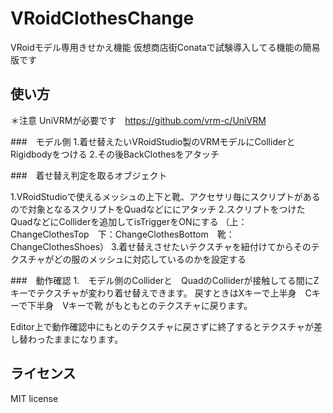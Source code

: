 # VRoidClothesChange
VRoidモデル専用きせかえ機能
仮想商店街Conataで試験導入してる機能の簡易版です

## 使い方
＊注意
UniVRMが必要です　https://github.com/vrm-c/UniVRM

###　モデル側
1.着せ替えたいVRoidStudio製のVRMモデルにColliderとRigidbodyをつける
2.その後BackClothesをアタッチ

###　着せ替え判定を取るオブジェクト

1.VRoidStudioで使えるメッシュの上下と靴、アクセサリ毎にスクリプトがあるので対象となるスクリプトをQuadなどににアタッチ
2.スクリプトをつけたQuadなどにColliderを追加してisTriggerをONにする
（上：ChangeClothesTop　下：ChangeClothesBottom　靴：ChangeClothesShoes）
3.着せ替えさせたいテクスチャを紐付けてからそのテクスチャがどの服のメッシュに対応しているのかを設定する

###　動作確認
1.　モデル側のColliderと　QuadのColliderが接触してる間にZキーでテクスチャが変わり着せ替えできます。
戻すときはXキーで上半身　Cキーで下半身　Vキーで靴 がもともとのテクスチャに戻ります。

Editor上で動作確認中にもとのテクスチャに戻さずに終了するとテクスチャが差し替わったままになります。



## ライセンス
MIT license
